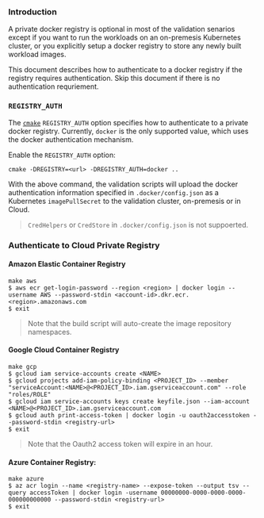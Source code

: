 
### Introduction

A private docker registry is optional in most of the validation senarios except if you want to run the workloads on an on-premesis Kubernetes cluster, or you explicitly setup a docker registry to store any newly built workload images. 

This document describes how to authenticate to a docker registry if the registry requires authentication. Skip this document if there is no authentication requriement.   

### `REGISTRY_AUTH`

The [`cmake`](cmake.md) `REGISTRY_AUTH` option specifies how to authenticate to a private docker registry. Currently, `docker` is the only supported value, which uses the docker authentication mechanism. 

Enable the `REGISTRY_AUTH` option: 

```
cmake -DREGISTRY=<url> -DREGISTRY_AUTH=docker ..
```

With the above command, the validation scripts will upload the docker authentication information specified in `.docker/config.json` as a Kubernetes `imagePullSecret` to the validation cluster, on-premesis or in Cloud.  

> `CredHelpers` or `CredStore` in `.docker/config.json` is not suppoerted. 

### Authenticate to Cloud Private Registry

#### Amazon Elastic Container Registry

```
make aws
$ aws ecr get-login-password --region <region> | docker login --username AWS --password-stdin <account-id>.dkr.ecr.<region>.amazonaws.com
$ exit
```

> Note that the build script will auto-create the image repository namespaces.  

#### Google Cloud Container Registry

```
make gcp
$ gcloud iam service-accounts create <NAME>
$ gcloud projects add-iam-policy-binding <PROJECT_ID> --member "serviceAccount:<NAME>@<PROJECT_ID>.iam.gserviceaccount.com" --role "roles/ROLE"
$ gcloud iam service-accounts keys create keyfile.json --iam-account <NAME>@<PROJECT_ID>.iam.gserviceaccount.com
$ gcloud auth print-access-token | docker login -u oauth2accesstoken --password-stdin <registry-url>
$ exit
```

> Note that the Oauth2 access token will expire in an hour.


#### Azure Container Registry:

```
make azure
$ az acr login --name <registry-name> --expose-token --output tsv --query accessToken | docker login -username 00000000-0000-0000-0000-000000000000 --password-stdin <registry-url>
$ exit
```

